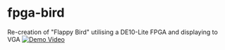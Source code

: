# fpga-bird
 Re-creation of "Flappy Bird" utilising a DE10-Lite FPGA and displaying to VGA
[![Demo Video](https://i.imgur.com/UkFte3U.png)](https://www.youtube.com/watch?v=Pg3GReWA4BQ&feature=youtu.be)
